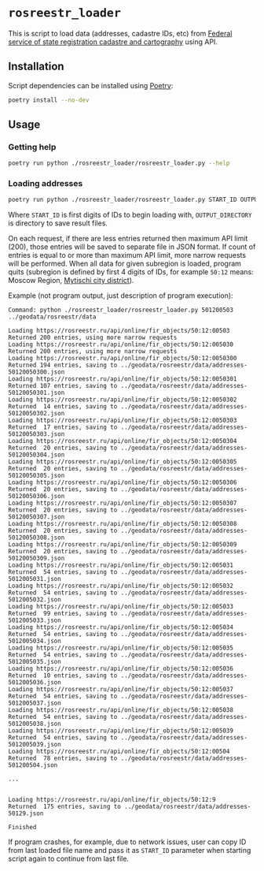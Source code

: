 # `rosreestr_loader`

This is script to load data (addresses, cadastre IDs, etc) from [Federal service of state registration cadastre and cartography](https://rosreestr.ru/) using API.

## Installation

Script dependencies can be installed using [Poetry](https://python-poetry.org):

```sh
poetry install --no-dev
```

## Usage

### Getting help

```sh
poetry run python ./rosreestr_loader/rosreestr_loader.py --help
```

### Loading addresses

```sh
poetry run python ./rosreestr_loader/rosreestr_loader.py START_ID OUTPUT_DIRECTORY
```

Where `START_ID` is first digits of IDs to begin loading with, `OUTPUT_DIRECTORY` is directory to save result files.

On each request, if there are less entries returned then maximum API limit (200), those entries will be saved to separate file in JSON format. If count of entries is equal to or more than maximum API limit, more narrow requests will be performed. When all data for given subregion is loaded, program quits (subregion is defined by first 4 digits of IDs, for example `50:12` means: Moscow Region, [Mytischi city district](https://ru.wikipedia.org/wiki/%D0%93%D0%BE%D1%80%D0%BE%D0%B4%D1%81%D0%BA%D0%BE%D0%B9_%D0%BE%D0%BA%D1%80%D1%83%D0%B3_%D0%9C%D1%8B%D1%82%D0%B8%D1%89%D0%B8)).

Example (not program output, just description of program execution):

```
Command: python ./rosreestr_loader/rosreestr_loader.py 501200503 ../geodata/rosreestr/data

Loading https://rosreestr.ru/api/online/fir_objects/50:12:00503
Returned 200 entries, using more narrow requests
Loading https://rosreestr.ru/api/online/fir_objects/50:12:005030
Returned 200 entries, using more narrow requests
Loading https://rosreestr.ru/api/online/fir_objects/50:12:0050300
Returned 194 entries, saving to ../geodata/rosreestr/data/addresses-50120050300.json
Loading https://rosreestr.ru/api/online/fir_objects/50:12:0050301
Returned 107 entries, saving to ../geodata/rosreestr/data/addresses-50120050301.json
Loading https://rosreestr.ru/api/online/fir_objects/50:12:0050302
Returned  14 entries, saving to ../geodata/rosreestr/data/addresses-50120050302.json
Loading https://rosreestr.ru/api/online/fir_objects/50:12:0050303
Returned  17 entries, saving to ../geodata/rosreestr/data/addresses-50120050303.json
Loading https://rosreestr.ru/api/online/fir_objects/50:12:0050304
Returned  20 entries, saving to ../geodata/rosreestr/data/addresses-50120050304.json
Loading https://rosreestr.ru/api/online/fir_objects/50:12:0050305
Returned  20 entries, saving to ../geodata/rosreestr/data/addresses-50120050305.json
Loading https://rosreestr.ru/api/online/fir_objects/50:12:0050306
Returned  20 entries, saving to ../geodata/rosreestr/data/addresses-50120050306.json
Loading https://rosreestr.ru/api/online/fir_objects/50:12:0050307
Returned  20 entries, saving to ../geodata/rosreestr/data/addresses-50120050307.json
Loading https://rosreestr.ru/api/online/fir_objects/50:12:0050308
Returned  20 entries, saving to ../geodata/rosreestr/data/addresses-50120050308.json
Loading https://rosreestr.ru/api/online/fir_objects/50:12:0050309
Returned  20 entries, saving to ../geodata/rosreestr/data/addresses-50120050309.json
Loading https://rosreestr.ru/api/online/fir_objects/50:12:005031
Returned  54 entries, saving to ../geodata/rosreestr/data/addresses-5012005031.json
Loading https://rosreestr.ru/api/online/fir_objects/50:12:005032
Returned  54 entries, saving to ../geodata/rosreestr/data/addresses-5012005032.json
Loading https://rosreestr.ru/api/online/fir_objects/50:12:005033
Returned  99 entries, saving to ../geodata/rosreestr/data/addresses-5012005033.json
Loading https://rosreestr.ru/api/online/fir_objects/50:12:005034
Returned  54 entries, saving to ../geodata/rosreestr/data/addresses-5012005034.json
Loading https://rosreestr.ru/api/online/fir_objects/50:12:005035
Returned  54 entries, saving to ../geodata/rosreestr/data/addresses-5012005035.json
Loading https://rosreestr.ru/api/online/fir_objects/50:12:005036
Returned  10 entries, saving to ../geodata/rosreestr/data/addresses-5012005036.json
Loading https://rosreestr.ru/api/online/fir_objects/50:12:005037
Returned  54 entries, saving to ../geodata/rosreestr/data/addresses-5012005037.json
Loading https://rosreestr.ru/api/online/fir_objects/50:12:005038
Returned  54 entries, saving to ../geodata/rosreestr/data/addresses-5012005038.json
Loading https://rosreestr.ru/api/online/fir_objects/50:12:005039
Returned  54 entries, saving to ../geodata/rosreestr/data/addresses-5012005039.json
Loading https://rosreestr.ru/api/online/fir_objects/50:12:00504
Returned  78 entries, saving to ../geodata/rosreestr/data/addresses-501200504.json

...


Loading https://rosreestr.ru/api/online/fir_objects/50:12:9
Returned  175 entries, saving to ../geodata/rosreestr/data/addresses-50129.json

Finished
```

If program crashes, for example, due to network issues, user can copy ID from last loaded file name and pass it as `START_ID` parameter when starting script again to continue from last file.
